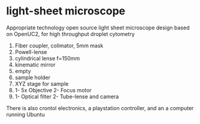 # light-sheet microscope
Appropriate technology open source light sheet microscope design based on OpenUC2, for high throughput droplet cytometry


1) Fiber coupler, colimator, 5mm mask
2) Powell-lense
3) cylindrical lense f=150mm
4) kinematic mirror
5) empty
6) sample holder
7) XYZ stage for sample
8) 1- 5x Objective
  2- Focus motor 
9) 1- Optical filter
   2- Tube-lense and camera
   
There is also crontol electronics, a playstation controller, and an a computer running Ubuntu
